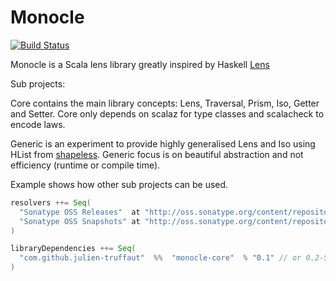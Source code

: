 Monocle
=======

[![Build Status](https://api.travis-ci.org/julien-truffaut/Monocle.png?branch=master)](https://travis-ci.org/julien-truffaut/Monocle)

Monocle is a Scala lens library greatly inspired by Haskell [Lens](https://github.com/ekmett/lens)

Sub projects:

Core contains the main library concepts: Lens, Traversal, Prism, Iso, Getter and Setter.
Core only depends on scalaz for type classes and scalacheck to encode laws.

Generic is an experiment to provide highly generalised Lens and Iso using HList from [shapeless](https://github.com/milessabin/shapeless).
Generic focus is on beautiful abstraction and not efficiency (runtime or compile time).

Example shows how other sub projects can be used.


```scala
resolvers ++= Seq(
  "Sonatype OSS Releases"  at "http://oss.sonatype.org/content/repositories/releases/",
  "Sonatype OSS Snapshots" at "http://oss.sonatype.org/content/repositories/snapshots/"
)

libraryDependencies ++= Seq(
  "com.github.julien-truffaut"  %%  "monocle-core"  % "0.1" // or 0.2-SNAPSHOT
)
```